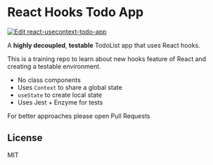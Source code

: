 # React Hooks Todo App

[![Edit react-usecontext-todo-app](https://codesandbox.io/static/img/play-codesandbox.svg)](https://codesandbox.io/s/github/f/react-hooks-todo-app/tree/master/)

A **highly decoupled**, **testable** TodoList app that uses React hooks.

This is a training repo to learn about new hooks feature of React and creating a testable environment.

- No class components
- Uses `Context` to share a global state
- `useState` to create local state
- Uses Jest + Enzyme for tests

For better approaches please open Pull Requests

## License
MIT
